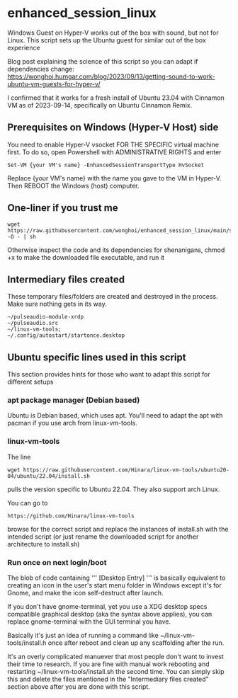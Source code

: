 # enhanced_session_linux
Windows Guest on Hyper-V works out of the box with sound, but not for Linux.
This script sets up the Ubuntu guest for similar out of the box experience

Blog post explaining the science of this script so you can adapt if dependencies change:
https://wonghoi.humgar.com/blog/2023/09/13/getting-sound-to-work-ubuntu-vm-guests-for-hyper-v/

I confirmed that it works for a fresh install of Ubuntu 23.04 with Cinnamon VM
as of 2023-09-14, specifically on Ubuntu Cinnamon Remix.

## Prerequisites on Windows (Hyper-V Host) side
You need to enable Hyper-V vsocket FOR THE SPECIFIC virtual machine first.
To do so, open Powershell with ADMINISTRATIVE RIGHTS and enter
```
Set-VM {your VM's name} -EnhancedSessionTransportType HvSocket
```
Replace {your VM's name} with the name you gave to the VM in Hyper-V.
Then REBOOT the Windows (host) computer.

## One-liner if you trust me
```
wget https://raw.githubusercontent.com/wonghoi/enhanced_session_linux/main/setup_enhanced_session.sh -O - | sh
```

Otherwise inspect the code and its dependencies for shenanigans, chmod +x to make the downloaded file executable, and run it

## Intermediary files created
These temporary files/folders are created and destroyed in the process. Make sure nothing gets in its way.
```
~/pulseaudio-module-xrdp 
~/pulseaudio.src 
~/linux-vm-tools;
~/.config/autostart/startonce.desktop
```

## Ubuntu specific lines used in this script
This section provides hints for those who want to adapt this script for different setups

### apt package manager (Debian based)
Ubuntu is Debian based, which uses apt. You'll need to adapt the apt with pacman if you use arch from linux-vm-tools.

### linux-vm-tools
The line
```
wget https://raw.githubusercontent.com/Hinara/linux-vm-tools/ubuntu20-04/ubuntu/22.04/install.sh
```
pulls the version specific to Ubuntu 22.04. They also support arch Linux.

You can go to 
```
https://github.com/Hinara/linux-vm-tools
```
browse for the correct script and replace the instances of install.sh with the intended script (or just rename the downloaded script for another architecture to install.sh)

### Run once on next login/boot
The blob of code containing
'''
[Desktop Entry]
'''
is basically equivalent to creating an icon in the user's start menu folder in Windows except it's for Gnome, and make the icon self-destruct after launch.

If you don't have gnome-terminal, yet you use a XDG desktop specs compatible graphical desktop (aka the syntax above applies), you can replace gnome-terminal  with the GUI terminal you have.

Basically it's just an idea of running a command like ~/linux-vm-tools/install.h once after reboot and clean up any scaffolding after the run.

It's an overly complicated manuever that most people don't want to invest their time to research. If you are fine with manual work rebooting and restarting ~/linux-vm-tools/install.sh the second time. You can simply skip this and delete the files mentioned in the "Intermediary files created" section above after you are done with this script.
